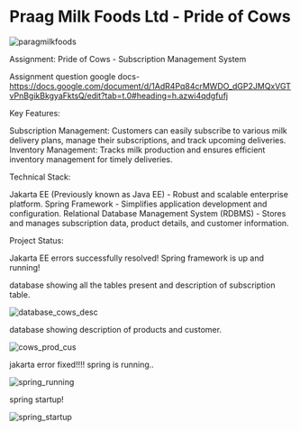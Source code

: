 # Praag Milk Foods Ltd - Pride of Cows

 ![paragmilkfoods](https://github.com/user-attachments/assets/09972462-f6bb-4352-9885-075394530409)
 
 Assignment: Pride of Cows - Subscription Management System
 
 Assignment question google docs-https://docs.google.com/document/d/1AdR4Pq84crMWDO_dGP2JMQxVGTvPnBgikBkgyaFktsQ/edit?tab=t.0#heading=h.azwi4qdgfufj

Key Features:

Subscription Management: Customers can easily subscribe to various milk delivery plans, manage their subscriptions, and track upcoming deliveries.
Inventory Management: Tracks milk production and ensures efficient inventory management for timely deliveries.

Technical Stack:

Jakarta EE (Previously known as Java EE) - Robust and scalable enterprise platform.
Spring Framework - Simplifies application development and configuration.
Relational Database Management System (RDBMS) - Stores and manages subscription data, product details, and customer information.

Project Status:

Jakarta EE errors successfully resolved!
Spring framework is up and running!

database showing all the tables present and description of subscription table.

![database_cows_desc](https://github.com/user-attachments/assets/8b5517d7-599f-44e2-a55c-3cc9efb654cc)

database showing description of products and customer.

![cows_prod_cus](https://github.com/user-attachments/assets/38fda3ec-de34-4609-8007-b4e4df4f761b)

jakarta error fixed!!!!
spring is running..

![spring_running](https://github.com/user-attachments/assets/982b0b42-b1b3-4871-991b-d65186310628)


spring startup!

![spring_startup](https://github.com/user-attachments/assets/2e37f0ed-4266-4df1-aca0-a1ad0f3cb294)
